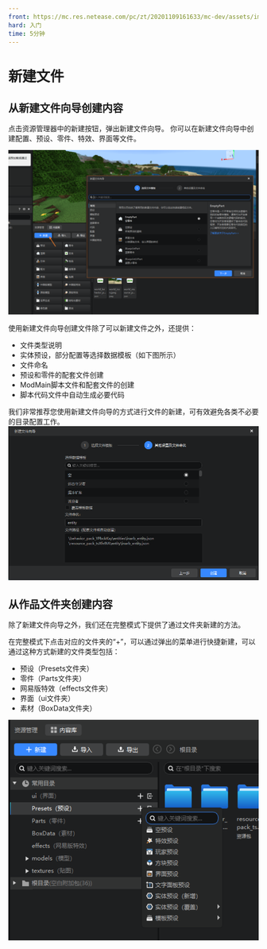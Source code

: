 ```yaml
---
front: https://mc.res.netease.com/pc/zt/20201109161633/mc-dev/assets/img/content002.a08fa47a.png
hard: 入门
time: 5分钟
---
```


# 新建文件

## 从新建文件向导创建内容
点击资源管理器中的新建按钮，弹出新建文件向导。
你可以在新建文件向导中创建配置、预设、零件、特效、界面等文件。

![content006](./images/content006.png)

使用新建文件向导创建文件除了可以新建文件之外，还提供：

- 文件类型说明
- 实体预设，部分配置等选择数据模板（如下图所示）
- 文件命名
- 预设和零件的配套文件创建
- ModMain脚本文件和配套文件的创建
- 脚本代码文件中自动生成必要代码

我们非常推荐您使用新建文件向导的方式进行文件的新建，可有效避免各类不必要的目录配置工作。
![content005](./images/content005.png)



## 从作品文件夹创建内容

除了新建文件向导之外，我们还在完整模式下提供了通过文件夹新建的方法。

在完整模式下点击对应的文件夹的“+”，可以通过弹出的菜单进行快捷新建，可以通过这种方式新建的文件类型包括：

- 预设（Presets文件夹）
- 零件（Parts文件夹）
- 网易版特效（effects文件夹）
- 界面（ui文件夹）
- 素材（BoxData文件夹）

![image-20210710172334125](./images/content007.png)
